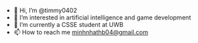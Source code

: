 - 👋 Hi, I’m @timmy0402
- 👀 I’m interested in artificial intelligence and game development
- 🌱 I’m currently a CSSE student at UWB
- 📫 How to reach me minhnhathb04@gmail.com

<!---
timmy0402/timmy0402 is a ✨ special ✨ repository because its `README.md` (this file) appears on your GitHub profile.
You can click the Preview link to take a look at your changes.
--->
